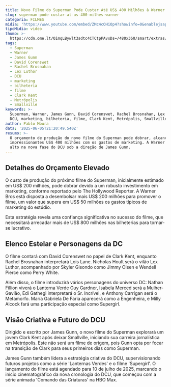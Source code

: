 ```yaml
---
title: Novo Filme do Superman Pode Custar Até US$ 400 Milhões à Warner
slug: superman-pode-custar-at-us-400-milhes-warner
categoria: FILMES
midia: 'https://www.youtube.com/embed/ZMc4cOHiOp4?showinfo=0&enablejsapi=1'
tipoMidia: video
thumb: >-
  https://cdn.ome.lt/OimqLBywlt3sdtc4CTCtpPAvxDs=/480x360/smart/extras/conteudos/Captura_de_Tela_2025-06-05_as_17.17.38.png
tags:
  - Superman
  - Warner
  - James Gunn
  - David Corenswet
  - Rachel Brosnahan
  - Lex Luthor
  - DCU
  - marketing
  - bilheteria
  - filme
  - Clark Kent
  - Metrópolis
  - Smallville
keywords: >-
  Superman, Warner, James Gunn, David Corenswet, Rachel Brosnahan, Lex Luthor,
  DCU, marketing, bilheteria, filme, Clark Kent, Metrópolis, Smallville
author: Pablo Moura
data: '2025-06-05T21:20:49.540Z'
resumo: >-
  O orçamento de produção do novo filme do Superman pode dobrar, alcançando
  impressionantes US$ 400 milhões com os gastos de marketing. A Warner aposta
  alto na nova fase do DCU sob a direção de James Gunn.
---
```


## Detalhes do Orçamento Elevado

O custo de produção do próximo filme do Superman, inicialmente estimado em US$ 200 milhões, pode dobrar devido a um robusto investimento em marketing, conforme reportado pelo The Hollywood Reporter. A Warner Bros está disposta a desembolsar mais US$ 200 milhões para promover o filme, um valor que supera em US$ 50 milhões os gastos típicos de marketing do estúdio.

Esta estratégia revela uma confiança significativa no sucesso do filme, que necessitará arrecadar mais de US$ 800 milhões nas bilheterias para tornar-se lucrativo.

## Elenco Estelar e Personagens da DC

O filme contará com David Corenswet no papel de Clark Kent, enquanto Rachel Brosnahan interpretará Lois Lane. Nicholas Hoult será o vilão Lex Luthor, acompanhado por Skyler Gisondo como Jimmy Olsen e Wendell Pierce como Perry White.

Além disso, o filme introduzirá vários personagens do universo DC: Nathan Fillion viverá o Lanterna Verde Guy Gardner, Isabela Merced será a Mulher-Gavião, Edi Gathegi interpretará o Sr. Incrível, e Anthony Carrigan será o Metamorfo. María Gabriela De Faria aparecerá como a Engenheira, e Milly Alcock fará uma participação especial como Supergirl.

## Visão Criativa e Futuro do DCU

Dirigido e escrito por James Gunn, o novo filme do Superman explorará um jovem Clark Kent após deixar Smallville, iniciando sua carreira jornalística em Metrópolis. Este não será um filme de origem, pois Gunn opta por focar na transição de Clark para seus primeiros dias como Superman.

James Gunn também lidera a estratégia criativa do DCU, supervisionando futuros projetos como a série 'Lanternas Verdes' e o filme 'Supergirl'. O lançamento do filme está agendado para 10 de julho de 2025, marcando o início cinematográfico da nova cronologia do DCU, que começou com a série animada 'Comando das Criaturas' na HBO Max.
